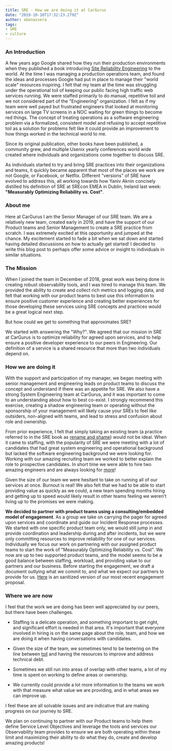 ```yaml
---
title: SRE - How we are doing it at CarGurus
date: "2019-10-10T17:32:23.279Z"
author: abonassera
tags:
- SRE
- culture
---
```


### An Introduction
A few years ago Google shared how they run their production environments when they published a book introducing [Site Reliability Engineering](https://landing.google.com/sre/books/) to the world. At the time I was managing a production operations team, and found the ideas and processes Google had put in place to manage their "world scale" resources inspiring. I felt that my team at the time was struggling under the operational toil of keeping our public facing high traffic web services running. We were staffed primarily to do manual, repetitive toil and we not considered part of the "Engineering" organization. I felt as if my team were well payed but frustrated engineers that looked at monitoring services on large TV screens in a NOC waiting for green things to become red things. The concept of treating operations as a software engineering problem via a formalized, consistent model and refusing to accept repetitive toil as a solution for problems felt like it could provide an improvement to how things worked in the technical world to me.

Since its original publication, other books have been published, a community grew, and multiple Usenix yearly conferences world wide created where individuals and organizations come together to discuss SRE. 

As individuals started to try and bring SRE practices into their organizations and teams, it quickly became apparent that most of the places we work are not Google, or Facebook, or Netflix. Different "versions" of SRE have evolved to address this, all working towards how Yaniv Aknin concisely distilled his definition of SRE at SREcon EMEA in Dublin, Ireland last week: **"Measurably Optimizing Reliability vs. Cost"**.

### About me
Here at CarGurus I am the Senior Manager of our SRE team. We are a relatively new team, created early in 2019, and have the support of our Product teams and Senior Management to create a SRE practice from scratch. I was extremely excited at this opportunity and jumped at the chance.  My excitement started to fade a bit when we sat down and started having detailed discussions on how to actually get started! I decided to write this blog post to perhaps offer some advice or insight to individuals in similar situations.

### The Mission
When I joined the team in December of 2018, great work was being done in creating robust observability tools, and I was hired to manage this team. We provided the ability to create and collect rich metrics and logging data, and felt that working with our product teams to best use this information to ensure positive customer experience and creating better experiences for those developing these services using SRE concepts and practices would be a great logical next step. 

But how could we get to something that approximates SRE?

We started with answering the "Why?". We agreed that our mission in SRE at CarGurus is to optimize reliability for agreed upon services, and to help ensure a positive developer experience to our peers in Engineering. Our definition of a service is a shared resource that more than two individuals depend on.

### How we are doing it
With the support and participation of my manager, we began meeting with senior management and engineering leads on product teams to discuss the concept and understand if there was an appetite for SRE. We also have a strong System Engineering team at CarGurus, and it was important to come to an understanding about how to best co-exist. I strongly recommend this exercise, creating a shadow engineering team or operating without the sponsorship of your management will likely cause your SREs to feel like outsiders, non-aligned with teams, and lead to stress and confusion about role and ownership.

From prior experience, I felt that simply taking an existing team (a practice referred to in the SRE book as [rename and shame](https://landing.google.com/sre/workbook/chapters/how-sre-relates/#id-3xecgurhvsw-marker)) would not be ideal.  When it came to staffing, with the popularity of SRE we were meeting with a lot of candidates that had great system engineering and operational background but lacked the software engineering background we were looking for. Working with our amazing recruiting team we worked to better explain the role to prospective candidates. In short time we were able to hire two amazing engineers and are always looking for [more](https://boards.greenhouse.io/cargurus/jobs/1669824?gh_jid=1669824)!

Given the size of our team we were hesitant to take on running all of our services at once. Burnout is real!  We also felt that we had to be able to start providing value as quickly as we could, a new team spending months hiring and getting up to speed would likely result in other teams feeling we weren't living up to the promises we were making.  

**We decided to partner with product teams using a consulting/embedded model of engagement**. As a group we take on carrying the pager for agreed upon services and coordinate and guide our Incident Response processes. We started with one specific product team only, we would still jump in and provide coordination and leadership during and after incidents, but we were only committing resources to improve reliability for one of our services. Individually we focus our work on partnering with our assigned product teams to start the work of "Measurably Optimizing Reliability vs. Cost". We now are up to two supported product teams, and the model seems to be a good balance between staffing, workload, and providing value to our partners and our business. Before starting the engagement, we draft a document outlying what we commit to, and what we expect our partners to provide for us. [Here](/Service-SRE-Proposal.pdf) is an sanitized version of our most recent engagement proposal.   

### Where we are now
I feel that the work we are doing has been well appreciated by our peers, but there have been challenges.

* Staffing is a delicate operation, and something important to get right, and significant effort is needed in that area. It's important that everyone involved in hiring is on the same page about the role, team, and how we are doing it when having conversations with candidates.

* Given the size of the team, we sometimes tend to be teetering on the line between [toil](https://landing.google.com/sre/sre-book/chapters/eliminating-toil/) and having the resources to improve and address technical debt. 

* Sometimes we still run into areas of overlap with other teams, a lot of my time is spent on working to define areas or ownership. 

* We currently could provide a lot more information to the teams we work with that measure what value we are providing, and in what areas we can improve up.

I feel these are all solvable issues and are indicative that are making progress on our journey to SRE.

We plan on continuing to partner with our Product teams to help them define Service Level Objectives and leverage the tools and services our Observability team provides to ensure we are both operating within these limit and maximizing their ability to do what they do, create and develop amazing products!

